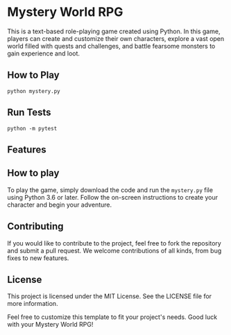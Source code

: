 # Mystery World RPG

This is a text-based role-playing game created using Python. In this game, players can create and customize their own
characters, explore a vast open world filled with quests and challenges, and battle fearsome monsters to gain experience
and loot.

## How to Play

`python mystery.py`

## Run Tests

`python -m pytest`

## Features

[//]: # (todo: describe all availabe features)

## How to play

To play the game, simply download the code and run the `mystery.py` file using Python 3.6 or later. Follow the on-screen
instructions to create your character and begin your adventure.

## Contributing

If you would like to contribute to the project, feel free to fork the repository and submit a pull request. We welcome
contributions of all kinds, from bug fixes to new features.

## License

This project is licensed under the MIT License. See the LICENSE file for more information.

Feel free to customize this template to fit your project's needs. Good luck with your Mystery World RPG!